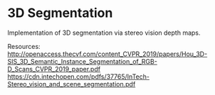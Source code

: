 # 3D Segmentation
Implementation of 3D segmentation via stereo vision depth maps.

Resources:
http://openaccess.thecvf.com/content_CVPR_2019/papers/Hou_3D-SIS_3D_Semantic_Instance_Segmentation_of_RGB-D_Scans_CVPR_2019_paper.pdf
https://cdn.intechopen.com/pdfs/37765/InTech-Stereo_vision_and_scene_segmentation.pdf
